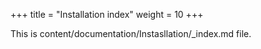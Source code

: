 +++
title = "Installation index"
weight = 10
+++

This is content/documentation/Instasllation/_index.md file.

